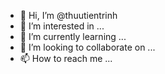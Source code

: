 - 👋 Hi, I’m @thuutientrinh
- 👀 I’m interested in ...
- 🌱 I’m currently learning ...
- 💞️ I’m looking to collaborate on ...
- 📫 How to reach me ...

<!---
thuutientrinh/thuutientrinh is a ✨ special ✨ repository because its `README.md` (this file) appears on your GitHub profile.
You can click the Preview link to take a look at your changes.
--->
